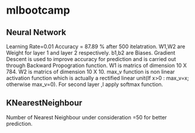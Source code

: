 # mlbootcamp

## Neural Network
 Learning Rate=0.01
 Accuracy = 87.89 % after 500 itelatration.
 W1,W2 are Weight for layer 1 and layer 2 respectively.
 b1,b2 are Biases.
 Gradient Descent is used to improve accuracy for prediction and is carried out through Backward Propogration function.
 W1 is matrics of dimension 10 X 784.
 W2 is matrics of dimension 10 X 10.
 max_v function is non linear activation function which is actually a rectified linear unit(If x>0 : max_v=x; otherwise max_v=0).
 For second layer ,I apply softmax function.
 
## KNearestNeighbour
Number of Nearest Neighbour under consideration =50 for better prediction.
